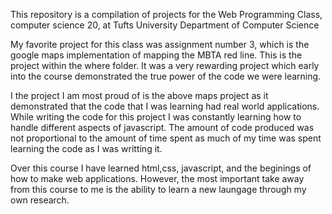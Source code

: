 This repository is a compilation of projects for the Web Programming Class, computer science 20, at Tufts University Department of Computer Science

My favorite project for this class was assignment number 3, which is the google maps implementation of mapping the MBTA red line. This is the project within
the where folder. It was a very rewarding project which early into the course demonstrated the true power of the code we were learning.

I the project I am most proud of is the above maps project as it demonstrated that the code that I was learning had real world applications. While writing
the code for this project I was constantly learning how to handle different aspects of javascript. The amount of code produced was not proportional to the
amount of time spent as much of my time was spent learning the code as I was writting it.

Over this course I have learned html,css, javascript, and the beginings of how to make web applications. However, the most important take away from this course
to me is the ability to learn a new laungage through my own research.
